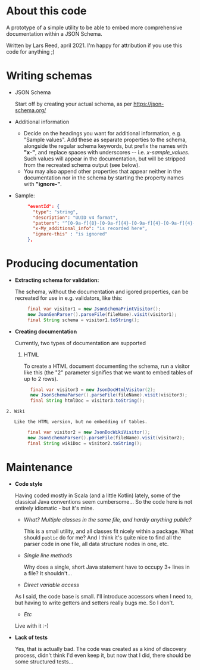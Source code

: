 # About this code

A prototype of a simple utility to be able to embed more comprehensive documentation within a JSON Schema.

Written by Lars Reed, april 2021. I'm happy for attribution if you use this code for anything ;)

# Writing schemas
* JSON Schema

    Start off by creating your actual schema, as per https://json-schema.org/
  
* Additional information

    * Decide on the headings you want for additional information, e.g. "Sample values".
      Add these as separate properties to the schema, alongside the regular schema keywords,
      but prefix the names with **"x-"**, and replace spaces with underscores -- i.e. *x-sample_values*.
      Such values will appear in the documentation, but will be stripped from the recreated schema output (see below).
    * You may also append other properties that appear neither in the documentation nor in the schema
      by starting the property names with **"ignore-"**.

* Sample:
```json
        "eventId": {
          "type": "string",
          "description": "UUID v4 format",
          "pattern": "^[0-9a-f]{8}-[0-9a-f]{4}-[0-9a-f]{4}-[0-9a-f]{4}-[0-9a-f]{12}$",
          "x-My_additional_info": "is recorded here",
          "ignore-this" : "is ignored"
        },
```


# Producing documentation
* **Extracting schema for validation:**

    The schema, without the documentation and igored properties, can be recreated
    for use in e.g. validators, like this:

```java
        final var visitor1 = new JsonSchemaPrintVisitor();
        new JsonGenParser().parseFile(fileName).visit(visitor1);
        final String schema = visitor1.toString();
```
 
* **Creating documentation**
  
    Currently, two types of documentation are supported

    1. HTML

       To create a HTML document documenting the schema, run a visitor like this
       (the "2" parameter signifies that we want to embed tables of up to 2 rows).
```java
         final var visitor3 = new JsonDocHtmlVisitor(2);
         new JsonSchemaParser().parseFile(fileName).visit(visitor3);
         final String htmlDoc = visitor3.toString();
```

    2. Wiki

       Like the HTML version, but no embedding of tables.
```java
        final var visitor2 = new JsonDocWikiVisitor();
        new JsonSchemaParser().parseFile(fileName).visit(visitor2);
        final String wikiDoc = visitor2.toString();
```    
# Maintenance
* **Code style**

  Having coded mostly in Scala (and a little Kotlin) lately, some of the classical Java conventions seem cumbersome...
  So the code here is not entirely idiomatic - but it's mine. 

    * *What? Multiple classes in the same file, and hardly anything public?*

      This is a small utility, and all classes fit nicely within a package. What should `public` do for me?
      And I think it's quite nice to find all the parser code in one file, all data structure nodes in one, etc.

    * *Single line methods*

      Why does a single, short Java statement have to occupy 3+ lines in a file?
      It shouldn't...
      
    * *Direct variable access*
    
    As I said, the code base is small. I'll introduce accessors when I need to,
    but having to write getters and setters really bugs me. So I don't.

    * *Etc*
    
    Live with it :-) 

* **Lack of tests**

    Yes, that is actually bad.  The code was created as a kind of discovery process, didn't think I'd even keep it,
    but now that I did, there should be some structured tests...
